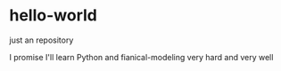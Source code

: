 # hello-world
just an repository

I promise I'll learn Python and fianical-modeling very hard and very well

